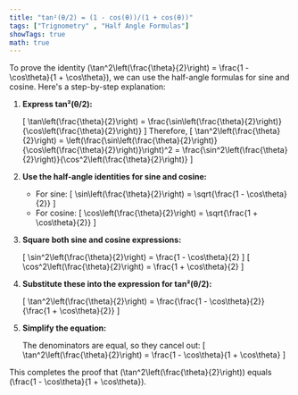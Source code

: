 ```yaml
---
title: "tan²(θ/2) = (1 - cos(θ))/(1 + cos(θ))"
tags: ["Trignometry" , "Half Angle Formulas"]
showTags: true
math: true
---
```




To prove the identity \(\tan^2\left(\frac{\theta}{2}\right) = \frac{1 - \cos\theta}{1 + \cos\theta}\), we can use the half-angle formulas for sine and cosine. Here's a step-by-step explanation:

1. **Express tan²(θ/2):**

   \[
   \tan\left(\frac{\theta}{2}\right) = \frac{\sin\left(\frac{\theta}{2}\right)}{\cos\left(\frac{\theta}{2}\right)}
   \]
   Therefore,
   \[
   \tan^2\left(\frac{\theta}{2}\right) = \left(\frac{\sin\left(\frac{\theta}{2}\right)}{\cos\left(\frac{\theta}{2}\right)}\right)^2 = \frac{\sin^2\left(\frac{\theta}{2}\right)}{\cos^2\left(\frac{\theta}{2}\right)}
   \]

2. **Use the half-angle identities for sine and cosine:**

   - For sine:
     \[
     \sin\left(\frac{\theta}{2}\right) = \sqrt{\frac{1 - \cos\theta}{2}}
     \]
   - For cosine:
     \[
     \cos\left(\frac{\theta}{2}\right) = \sqrt{\frac{1 + \cos\theta}{2}}
     \]

3. **Square both sine and cosine expressions:**

   \[
   \sin^2\left(\frac{\theta}{2}\right) = \frac{1 - \cos\theta}{2}
   \]
   \[
   \cos^2\left(\frac{\theta}{2}\right) = \frac{1 + \cos\theta}{2}
   \]

4. **Substitute these into the expression for tan²(θ/2):**

   \[
   \tan^2\left(\frac{\theta}{2}\right) = \frac{\frac{1 - \cos\theta}{2}}{\frac{1 + \cos\theta}{2}}
   \]
   
5. **Simplify the equation:**

   The denominators are equal, so they cancel out:
   \[
   \tan^2\left(\frac{\theta}{2}\right) = \frac{1 - \cos\theta}{1 + \cos\theta}
   \]

This completes the proof that \(\tan^2\left(\frac{\theta}{2}\right)\) equals \(\frac{1 - \cos\theta}{1 + \cos\theta}\).
